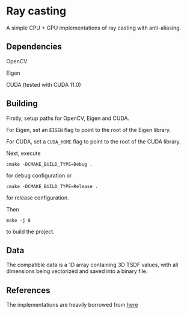 # Ray casting

A simple CPU + GPU implementations of ray casting with anti-aliasing.

## Dependencies

OpenCV

Eigen

CUDA (tested with CUDA 11.0)

## Building

Firstly, setup paths for OpenCV, Eigen and CUDA.

For Eigen, set an `EIGEN` flag to point to the root of the Eigen library.

For CUDA, set a `CUDA_HOME` flag to point to the root of the CUDA library.

Next, execute

```
cmake -DCMAKE_BUILD_TYPE=Debug .
```

for debug configuration or 

```
cmake -DCMAKE_BUILD_TYPE=Release .
```

for release configuration.

Then

```
make -j 8
```

to build the project.

## Data
The compatible data is a 1D array containing 3D TSDF values,
with all dimensions being vectorized and saved into a binary file.

## References

The implementations are heavily borrowed from [here](https://github.com/Scoobadood/TSDF)
